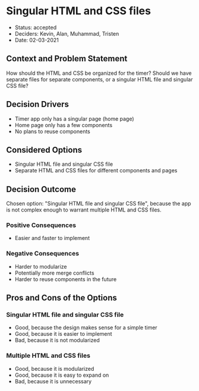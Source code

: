 # Singular HTML and CSS files

* Status: accepted
* Deciders: Kevin, Alan, Muhammad, Tristen
* Date: 02-03-2021

## Context and Problem Statement

How should the HTML and CSS be organized for the timer? Should we have separate files for separate components, or a singular HTML file and singular CSS file?

## Decision Drivers

* Timer app only has a singular page (home page)
* Home page only has a few components
* No plans to reuse components

## Considered Options

* Singular HTML file and singular CSS file
* Separate HTML and CSS files for different components and pages

## Decision Outcome

Chosen option: "Singular HTML file and singular CSS file", because the app is not complex enough to warrant multiple HTML and CSS files.

### Positive Consequences

* Easier and faster to implement

### Negative Consequences

* Harder to modularize
* Potentially more merge conflicts
* Harder to reuse components in the future

## Pros and Cons of the Options

### Singular HTML file and singular CSS file
* Good, because the design makes sense for a simple timer
* Good, because it is easier to implement
* Bad, because it is not modularized

### Multiple HTML and CSS files
* Good, because it is modularized
* Good, because it is easy to expand on
* Bad, because it is unnecessary 